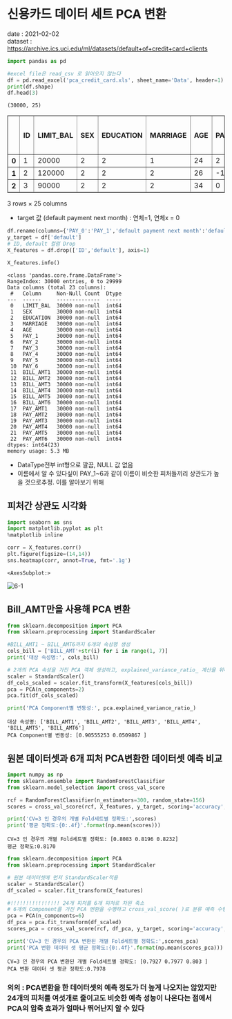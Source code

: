 # 신용카드 데이터 세트 PCA 변환

date : 2021-02-02<br>
dataset : https://archive.ics.uci.edu/ml/datasets/default+of+credit+card+clients


```python
import pandas as pd

#excel file은 read_csv 로 읽어오지 않는다
df = pd.read_excel('pca_credit_card.xls', sheet_name='Data', header=1)
print(df.shape)
df.head(3)
```

    (30000, 25)





<div>
<style scoped>
    .dataframe tbody tr th:only-of-type {
        vertical-align: middle;
    }

    .dataframe tbody tr th {
        vertical-align: top;
    }

    .dataframe thead th {
        text-align: right;
    }
</style>
<table border="1" class="dataframe">
  <thead>
    <tr style="text-align: right;">
      <th></th>
      <th>ID</th>
      <th>LIMIT_BAL</th>
      <th>SEX</th>
      <th>EDUCATION</th>
      <th>MARRIAGE</th>
      <th>AGE</th>
      <th>PAY_0</th>
      <th>PAY_2</th>
      <th>PAY_3</th>
      <th>PAY_4</th>
      <th>...</th>
      <th>BILL_AMT4</th>
      <th>BILL_AMT5</th>
      <th>BILL_AMT6</th>
      <th>PAY_AMT1</th>
      <th>PAY_AMT2</th>
      <th>PAY_AMT3</th>
      <th>PAY_AMT4</th>
      <th>PAY_AMT5</th>
      <th>PAY_AMT6</th>
      <th>default payment next month</th>
    </tr>
  </thead>
  <tbody>
    <tr>
      <th>0</th>
      <td>1</td>
      <td>20000</td>
      <td>2</td>
      <td>2</td>
      <td>1</td>
      <td>24</td>
      <td>2</td>
      <td>2</td>
      <td>-1</td>
      <td>-1</td>
      <td>...</td>
      <td>0</td>
      <td>0</td>
      <td>0</td>
      <td>0</td>
      <td>689</td>
      <td>0</td>
      <td>0</td>
      <td>0</td>
      <td>0</td>
      <td>1</td>
    </tr>
    <tr>
      <th>1</th>
      <td>2</td>
      <td>120000</td>
      <td>2</td>
      <td>2</td>
      <td>2</td>
      <td>26</td>
      <td>-1</td>
      <td>2</td>
      <td>0</td>
      <td>0</td>
      <td>...</td>
      <td>3272</td>
      <td>3455</td>
      <td>3261</td>
      <td>0</td>
      <td>1000</td>
      <td>1000</td>
      <td>1000</td>
      <td>0</td>
      <td>2000</td>
      <td>1</td>
    </tr>
    <tr>
      <th>2</th>
      <td>3</td>
      <td>90000</td>
      <td>2</td>
      <td>2</td>
      <td>2</td>
      <td>34</td>
      <td>0</td>
      <td>0</td>
      <td>0</td>
      <td>0</td>
      <td>...</td>
      <td>14331</td>
      <td>14948</td>
      <td>15549</td>
      <td>1518</td>
      <td>1500</td>
      <td>1000</td>
      <td>1000</td>
      <td>1000</td>
      <td>5000</td>
      <td>0</td>
    </tr>
  </tbody>
</table>
<p>3 rows × 25 columns</p>
</div>



* target 값 (default payment next month) : 연체=1, 연체x = 0


```python
df.rename(columns={'PAY_0':'PAY_1','default payment next month':'default'}, inplace=True)
y_target = df['default']
# ID, default 컬럼 Drop
X_features = df.drop(['ID','default'], axis=1)
```


```python
X_features.info()
```

    <class 'pandas.core.frame.DataFrame'>
    RangeIndex: 30000 entries, 0 to 29999
    Data columns (total 23 columns):
     #   Column     Non-Null Count  Dtype
    ---  ------     --------------  -----
     0   LIMIT_BAL  30000 non-null  int64
     1   SEX        30000 non-null  int64
     2   EDUCATION  30000 non-null  int64
     3   MARRIAGE   30000 non-null  int64
     4   AGE        30000 non-null  int64
     5   PAY_1      30000 non-null  int64
     6   PAY_2      30000 non-null  int64
     7   PAY_3      30000 non-null  int64
     8   PAY_4      30000 non-null  int64
     9   PAY_5      30000 non-null  int64
     10  PAY_6      30000 non-null  int64
     11  BILL_AMT1  30000 non-null  int64
     12  BILL_AMT2  30000 non-null  int64
     13  BILL_AMT3  30000 non-null  int64
     14  BILL_AMT4  30000 non-null  int64
     15  BILL_AMT5  30000 non-null  int64
     16  BILL_AMT6  30000 non-null  int64
     17  PAY_AMT1   30000 non-null  int64
     18  PAY_AMT2   30000 non-null  int64
     19  PAY_AMT3   30000 non-null  int64
     20  PAY_AMT4   30000 non-null  int64
     21  PAY_AMT5   30000 non-null  int64
     22  PAY_AMT6   30000 non-null  int64
    dtypes: int64(23)
    memory usage: 5.3 MB


* DataType전부 int형으로 깔끔, NULL 값 없음
* 이름에서 알 수 있다싶이 PAY_1~6과 같이 이름이 비슷한 피처들끼리 상관도가 높을 것으로추정. 이를 알아보기 위해

## 피처간 상관도 시각화 



```python
import seaborn as sns
import matplotlib.pyplot as plt
%matplotlib inline

corr = X_features.corr()
plt.figure(figsize=(14,14))
sns.heatmap(corr, annot=True, fmt='.1g')

```




    <AxesSubplot:>




    
![6-1](https://user-images.githubusercontent.com/68745418/108172443-366eaa80-7140-11eb-9d60-6b0ddf2c1f9b.png)
    


## Bill_AMT만을 사용해 PCA 변환


```python
from sklearn.decomposition import PCA
from sklearn.preprocessing import StandardScaler

#BILL_AMT1 ~ BILL_AMT6까지 6개의 속성명 생성
cols_bill = ['BILL_AMT'+str(i) for i in range(1, 7)]
print('대상 속성명:', cols_bill)

# 2개의 PCA 속성을 가진 PCA 객체 생성하고, explained_variance_ratio_ 계산을 위해 fit( ) 호출
scaler = StandardScaler()
df_cols_scaled = scaler.fit_transform(X_features[cols_bill])
pca = PCA(n_components=2)
pca.fit(df_cols_scaled)

print('PCA Component별 변동성:', pca.explained_variance_ratio_)
```

    대상 속성명: ['BILL_AMT1', 'BILL_AMT2', 'BILL_AMT3', 'BILL_AMT4', 'BILL_AMT5', 'BILL_AMT6']
    PCA Component별 변동성: [0.90555253 0.0509867 ]


## 원본 데이터셋과 6개 피처 PCA변환한 데이터셋 예측 비교


```python
import numpy as np
from sklearn.ensemble import RandomForestClassifier
from sklearn.model_selection import cross_val_score

rcf = RandomForestClassifier(n_estimators=300, random_state=156)
scores = cross_val_score(rcf, X_features, y_target, scoring='accuracy', cv=3 )

print('CV=3 인 경우의 개별 Fold세트별 정확도:',scores)
print('평균 정확도:{0:.4f}'.format(np.mean(scores)))

```

    CV=3 인 경우의 개별 Fold세트별 정확도: [0.8083 0.8196 0.8232]
    평균 정확도:0.8170



```python
from sklearn.decomposition import PCA
from sklearn.preprocessing import StandardScaler

# 원본 데이터셋에 먼저 StandardScaler적용
scaler = StandardScaler()
df_scaled = scaler.fit_transform(X_features)

#!!!!!!!!!!!!!!!! 24개 피처를 6개 피처로 차원 축소
# 6개의 Component를 가진 PCA 변환을 수행하고 cross_val_score( )로 분류 예측 수행. 
pca = PCA(n_components=6)
df_pca = pca.fit_transform(df_scaled)
scores_pca = cross_val_score(rcf, df_pca, y_target, scoring='accuracy', cv=3)

print('CV=3 인 경우의 PCA 변환된 개별 Fold세트별 정확도:',scores_pca)
print('PCA 변환 데이터 셋 평균 정확도:{0:.4f}'.format(np.mean(scores_pca)))
```

    CV=3 인 경우의 PCA 변환된 개별 Fold세트별 정확도: [0.7927 0.7977 0.803 ]
    PCA 변환 데이터 셋 평균 정확도:0.7978


### 의의 : PCA변환을 한 데이터셋의 예측 정도가 더 높게 나오지는 않았지만 24개의 피처를 여섯개로 줄이고도 비슷한 예측 성능이 나온다는 점에서 PCA의 압축 효과가 얼마나 뛰어난지 알 수 있다


```python

```
